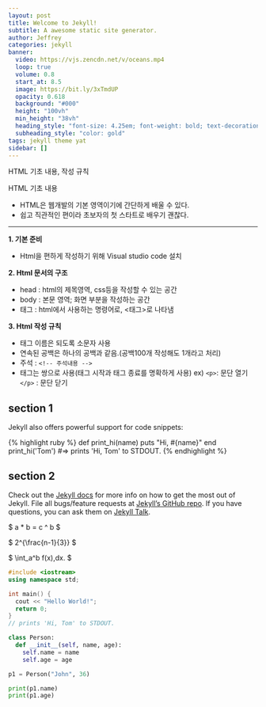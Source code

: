 ```yaml
---
layout: post
title: Welcome to Jekyll!
subtitle: A awesome static site generator.
author: Jeffrey
categories: jekyll
banner:
  video: https://vjs.zencdn.net/v/oceans.mp4
  loop: true
  volume: 0.8
  start_at: 8.5
  image: https://bit.ly/3xTmdUP
  opacity: 0.618
  background: "#000"
  height: "100vh"
  min_height: "38vh"
  heading_style: "font-size: 4.25em; font-weight: bold; text-decoration: underline"
  subheading_style: "color: gold"
tags: jekyll theme yat
sidebar: []
---
```


HTML 기초 내용, 작성 규칙

HTML 기초 내용 <br/>
- HTML은 웹개발의 기본 영역이기에 간단하게 배울 수 있다.
- 쉽고 직관적인 편이라 초보자의 첫 스타트로 배우기 괜찮다.
<hr>

__1. 기본 준비__
 - Html을 편하게 작성하기 위해 Visual studio code 설치 

__2. Html 문서의 구조__
 - head : html의 제목영역, css등을 작성할 수 있는 공간
 - body : 본문 영역; 화면 부분을 작성하는 공간
 - 태그 : html에서 사용하는 명령어로, <태그>로 나타냄

__3. Html 작성 규칙__
- 태그 이름은 되도록 소문자 사용
- 연속된 공백은 하나의 공백과 같음.(공백100개 작성해도 1개라고 처리)
- 주석 : `<!-- 주석내용 -->`
- 태그는 쌍으로 사용(태그 시작과 태그 종료를 명확하게 사용)
  ex) `<p>`: 문단 열기 `</p>` : 문단 닫기
## section 1

Jekyll also offers powerful support for code snippets:

{% highlight ruby %}
def print_hi(name)
puts "Hi, #{name}"
end
print_hi('Tom')
#=> prints 'Hi, Tom' to STDOUT.
{% endhighlight %}

## section 2

Check out the [Jekyll docs][jekyll-docs] for more info on how to get the most out of Jekyll. File all bugs/feature requests at [Jekyll’s GitHub repo][jekyll-gh]. If you have questions, you can ask them on [Jekyll Talk][jekyll-talk].

[jekyll-docs]: https://jekyllrb.com/docs/home
[jekyll-gh]: https://github.com/jekyll/jekyll
[jekyll-talk]: https://talk.jekyllrb.com/

$ a \* b = c ^ b $

$ 2^{\frac{n-1}{3}} $

$ \int_a^b f(x)\,dx. $

```cpp
#include <iostream>
using namespace std;

int main() {
  cout << "Hello World!";
  return 0;
}
// prints 'Hi, Tom' to STDOUT.
```

```python
class Person:
  def __init__(self, name, age):
    self.name = name
    self.age = age

p1 = Person("John", 36)

print(p1.name)
print(p1.age)
```
